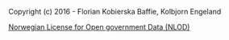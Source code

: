 Copyright (c) 2016 - Florian Kobierska Baffie, Kolbjorn Engeland

[Norwegian License for Open government Data (NLOD)](https://data.norge.no/nlod/en/1.0)